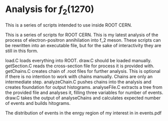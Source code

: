 # Analysis for $`f_{2}(1270)`$
This is a series of scripts intended to use inside ROOT CERN.

This is a series of scripts for ROOT CERN. This is my latest analysis of the process of electron-positron annihilation into f_2
meson. These scripts can be rewritten into an executable file, but for the sake of interactivity they are still in this form.

load.C loads everything into ROOT. 
draw.C should be loaded manually.
getSection.C reads the cross-section file for process it is provided with.
getChains.C creates chain of .root files for further analysis. This is optional if there is no intention to work with chains
manually. Chains are only an intermediate step.
analyzeChain.C pushes chains into the analysis and creates foundation for output histograms.
analyseFile.C extracts a tree from the provided file and analyses it, filling three variables for number of events.
draw.C takes the output of analyseChains and calculates expected number of events and builds hitograms.

The distribution of events in the enrgy region of my interest in in events.pdf
